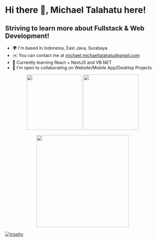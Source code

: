<h1>Hi there 👋, Michael Talahatu here!</h1>

Striving to learn more about Fullstack & Web Development!
--------------------------------  
* 🌍  I'm based in Indonesia, East Java, Surabaya
* ✉️  You can contact me at [michael.michaeltalahatu@gmail.com](mailto:michael.michaeltalahatu@gmail.com)
* 🧠  Currently learning React + NextJS and VB.NET
* 🤝  I'm open to collaborating on Website/Mobile App/Desktop Projects

<p align="center">
  <img height="180em" src="https://github-readme-stats.vercel.app/api?username=Talahatu&show_icons=true&theme=radical&rank_icon=github"/>
  <img height="180em" src="https://github-readme-stats.vercel.app/api/top-langs/?username=Talahatu&size_weight=0.5&count_weight=0.5&theme=radical&layout=compact"/>
</p>
<p align="center">
  <img height="300em" src="https://streak-stats.demolab.com/?user=Talahatu&theme=radical"/>
</p>

[![trophy](https://github-profile-trophy.vercel.app/?username=Talahatu&theme=onedark&title=-Stars,-Followers,-Reviews,-Issues)](https://github.com/ryo-ma/github-profile-trophy)
